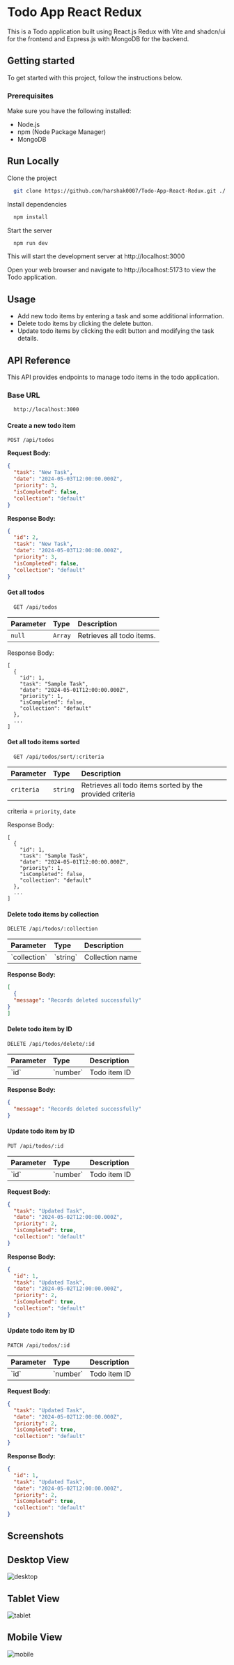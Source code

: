 # Todo App React Redux





This is a  Todo application built using React.js Redux with Vite and shadcn/ui for the frontend and Express.js with MongoDB for the backend.

## Getting started

To get started with this project, follow the instructions below.

### Prerequisites

Make sure you have the following installed:

* Node.js  
* npm (Node Package Manager)  
* MongoDB
## Run Locally

Clone the project

```bash
  git clone https://github.com/harshak0007/Todo-App-React-Redux.git ./
```

Install dependencies

```bash
  npm install
```

Start the server

```bash
  npm run dev
```

This will start the development server at http://localhost:3000


Open your web browser and navigate to http://localhost:5173 to view the Todo application.

## Usage

* Add new todo items by entering a task and some additional information.
* Delete todo items by clicking the delete button.
* Update todo items by clicking the edit button and modifying the task details.


## API Reference

This API provides endpoints to manage todo items in the todo application.

### Base URL
```bash
  http://localhost:3000
```

#### Create a new todo item

```http
POST /api/todos
```

**Request Body:**

```json
{
  "task": "New Task",
  "date": "2024-05-03T12:00:00.000Z",
  "priority": 3,
  "isCompleted": false,
  "collection": "default"
}
```

**Response Body:**

```json
{
  "id": 2,
  "task": "New Task",
  "date": "2024-05-03T12:00:00.000Z",
  "priority": 3,
  "isCompleted": false,
  "collection": "default"
}
```


#### Get all todos

```http
  GET /api/todos
```

| Parameter | Type     | Description                |
| :-------- | :------- | :------------------------- |
| `null` | `Array` | Retrieves all todo items. |


Response Body:
```code
[
  {
    "id": 1,
    "task": "Sample Task",
    "date": "2024-05-01T12:00:00.000Z",
    "priority": 1,
    "isCompleted": false,
    "collection": "default"
  },
  ...
]
```

#### Get all todo items sorted

```http
  GET /api/todos/sort/:criteria
```

| Parameter | Type     | Description                       |
| :-------- | :------- | :-------------------------------- |
| `criteria`      | `string` | Retrieves all todo items sorted by the provided criteria |

criteria = `priority`, `date`

Response Body: 
```output
[
  {
    "id": 1,
    "task": "Sample Task",
    "date": "2024-05-01T12:00:00.000Z",
    "priority": 1,
    "isCompleted": false,
    "collection": "default"
  },
  ...
]
```



#### Delete todo items by collection

```http
DELETE /api/todos/:collection
```

| Parameter | Type     | Description                       |
| :-------- | :------- | :-------------------------------- |
| \`collection\`| \`string\` | Collection name                   |

**Response Body:**

```json
[
  {
  "message": "Records deleted successfully"
}
]
```

#### Delete todo item by ID

```http
DELETE /api/todos/delete/:id
```

| Parameter | Type     | Description                  |
| :-------- | :------- | :--------------------------- |
| \`id\`      | \`number\` | Todo item ID                |

**Response Body:**

```json
{
  "message": "Records deleted successfully"
}
```

#### Update todo item by ID

```http
PUT /api/todos/:id
```

| Parameter | Type     | Description                  |
| :-------- | :------- | :--------------------------- |
| \`id\`      | \`number\` | Todo item ID                |

**Request Body:**

```json
{
  "task": "Updated Task",
  "date": "2024-05-02T12:00:00.000Z",
  "priority": 2,
  "isCompleted": true,
  "collection": "default"
}
```

**Response Body:**

```json
{
  "id": 1,
  "task": "Updated Task",
  "date": "2024-05-02T12:00:00.000Z",
  "priority": 2,
  "isCompleted": true,
  "collection": "default"
}
```


#### Update todo item by ID

```http
PATCH /api/todos/:id
```

| Parameter | Type     | Description                  |
| :-------- | :------- | :--------------------------- |
| \`id\`      | \`number\` | Todo item ID                |

**Request Body:**

```json
{
  "task": "Updated Task",
  "date": "2024-05-02T12:00:00.000Z",
  "priority": 2,
  "isCompleted": true,
  "collection": "default"
}
```

**Response Body:**

```json
{
  "id": 1,
  "task": "Updated Task",
  "date": "2024-05-02T12:00:00.000Z",
  "priority": 2,
  "isCompleted": true,
  "collection": "default"
}
```

## Screenshots


## Desktop View
![desktop](https://github.com/harshak0007/Todo-App-React-Redux/assets/102007831/949fbf63-f87a-4556-82db-7fbd34a55b32)

## Tablet View
![tablet](https://github.com/harshak0007/Todo-App-React-Redux/assets/102007831/2d26877d-a050-4178-8095-40f4eed11c45)

## Mobile View
![mobile](https://github.com/harshak0007/Todo-App-React-Redux/assets/102007831/2e537546-edf1-4ecc-9737-a30f8d6bce09)
